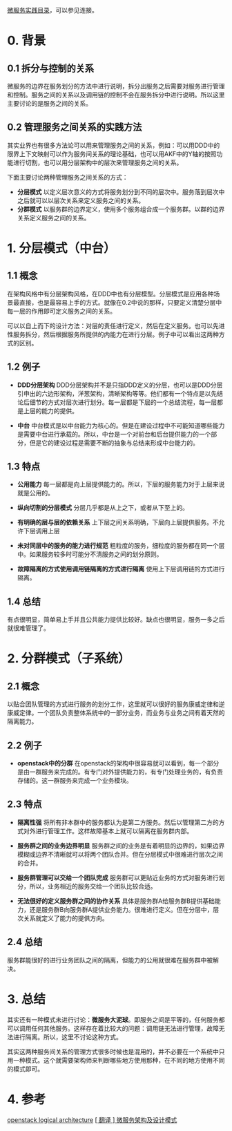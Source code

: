 [微服务实践目录](https://www.jianshu.com/p/f3d5a02757f1)，可以参见连接。

# 0. 背景

## 0.1 拆分与控制的关系

微服务的边界在服务划分的方法中进行说明，拆分出服务之后需要对服务进行管理和控制。服务之间的关系以及调用链的控制不会在服务拆分中进行说明。所以这里主要讨论的是服务之间的关系。

## 0.2 管理服务之间关系的实践方法
其实业界也有很多方法论可以用来管理服务之间的关系，例如：可以用DDD中的限界上下文映射可以作为服务间关系的理论基础，也可以用AKF中的Y轴的按照功能进行切割，也可以用分层架构中的层次来管理服务之间的关系。

下面主要讨论两种管理服务之间关系的方式：
- **分层模式**
以定义层次意义的方式将服务划分到不同的层次中。服务落到层次中之后就可以以层次关系来定义服务之间的关系。
- **分群模式**
以服务群的边界定义，使用多个服务组合成一个服务群。以群的边界关系定义服务之间的关系。

# 1. 分层模式（中台）

## 1.1 概念

在架构风格中有分层架构风格，在DDD中也有分层模型。分层模式是应用各种场景最直接，也是最容易上手的方式。就像在0.2中说的那样，只要定义清楚分层中每一层的作用即可定义服务之间的关系。

可以以自上而下的设计方法：对层的责任进行定义，然后在定义服务。也可以先进性服务拆分，然后根据服务所提供的内能力在进行分层。例子中可以看出这两种方式的区别。

## 1.2 例子

- **DDD分层架构**
DDD分层架构并不是只指DDD定义的分层，也可以是DDD分层引申出的六边形架构，洋葱架构，清晰架构等等。他们都有一个特点是以先结论后细节的方式对层次进行划分。每一层都是下层的一个总结流程，每一层都是上层的能力的提供。

- **中台**
中台模式是以中台能力为核心的。但是在建设过程中不可能知道哪些能力是需要中台进行承载的。所以，中台是一个对前台和后台提供能力的一个部分，但是它的建设过程是需要不断的抽象与总结来形成中台能力的。

## 1.3 特点

- **公用能力**
每一层都是向上层提供能力的。所以，下层的服务能力对于上层来说就是公用的。

- **纵向切割的分层模式**
分层几乎都是从上之下，或者从下至上的。

- **有明确的层与层的依赖关系**
上下层之间关系明确，下层向上层提供服务。不允许下层调用上层

- **未对同层中的服务的能力进行规范**
粗粒度的服务，细粒度的服务都在同一个层中。如果服务较多时可能分不清服务之间的划分原则。

- **故障隔离的方式使用调用链隔离的方式进行隔离**
使用上下层调用链的方式进行隔离。

## 1.4 总结
有点很明显，简单易上手并且公共能力提供比较好。缺点也很明显，服务一多之后就很难管理了。

# 2. 分群模式（子系统）

## 2.1 概念

以贴合团队管理的方式进行服务的划分工作，这里就可以很好的服务康威定律和逆康威定律。一个团队负责整体系统中的一部分业务，而业务与业务之间有着天然的隔离能力。

## 2.2 例子
- **openstack中的分群**
在openstack的架构中很容易就可以看到，每一个部分是由一群服务来完成的。有专门对外提供能力的，有专门处理业务的，有负责存储的。这一群服务来完成一个业务模块。

## 2.3 特点
- **隔离性强**
将所有非本群中的服务都认为是第二方服务。然后以管理第二方的方式对外进行管理工作。这样故障基本上就可以隔离在服务群内部。

- **服务群之间的业务边界明显**
服务群之间的业务是有着明显的边界的，如果边界模糊或边界不清晰就可以将两个团队合并。但在分层模式中很难进行层次之间的合并。

- **服务群管理可以交给一个团队完成**
服务群可以更贴近业务的方式对服务进行划分，所以，业务相近的服务交给一个团队比较合适。

- **无法很好的定义服务群之间的协作关系**
具体是服务群A给服务群B提供基础能力，还是服务群B向服务群A提供业务能力。很难进行定义。但在分层中，层次关系就定义了能力的提供方向。

## 2.4 总结
服务群能很好的进行业务团队之间的隔离，但能力的公用就很难在服务群中被解决。

# 3. 总结

其实还有一种模式未进行讨论：**微服务大泥球**。即服务之间是平等的，任何服务都可以调用任何其他服务。这样存在着比较大的问题：调用链无法进行管理，故障无法进行隔离。所以，这里不讨论这种方式。

其实这两种服务间关系的管理方式很多时候也是混用的，并不必要在一个系统中只用一种模式。这个就需要架构师来判断哪些地方使用那种，在不同的地方使用不同的模式即可。

# 4. 参考
[openstack logical architecture](https://docs.openstack.org/install-guide/get-started-logical-architecture.html)
[[ 翻译 ] 微服务架构及设计模式](https://colstuwjx.github.io/2020/01/%E7%BF%BB%E8%AF%91-%E5%BE%AE%E6%9C%8D%E5%8A%A1%E6%9E%B6%E6%9E%84%E5%8F%8A%E8%AE%BE%E8%AE%A1%E6%A8%A1%E5%BC%8F/)
